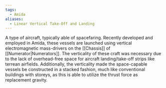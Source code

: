 ```yaml
---
tags:
  - Amida
aliases:
  - Linear Vertical Take-Off and Landing
---
```

A type of aircraft, typically able of spacefaring.
Recently developed and employed in Amida, these vessels are launched using vertical electromagnetic mass-drivers on the [[Chassis]] of [[Numerator|Numerators]]. 
The verticality of these craft was necessary due to the lack of overhead-free space for aircraft landing/take-off strips like terrean airfields. 
Additionally, the verticality made the space-capable vessels be constructed in a stacked fashion, much like conventional buildings with storeys, as this is able to utilize the thrust force as replacement gravity.

